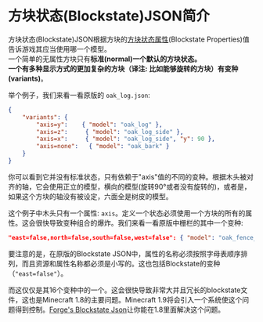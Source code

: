 方块状态(Blockstate)JSON简介
========================

方块状态(Blockstate)JSON根据方块的[方块状态属性][blockstate](Blockstate Properties)值告诉游戏其应当使用哪一个模型。  
一个简单的无属性方块只有**标准(normal)**一个默认的方块状态。  
一个有多种显示方式的更加复杂的方块（译注: 比如能够旋转的方块）有**变种(variants)**。

举个例子，我们来看一看原版的 `oak_log.json`:

```json
{
    "variants": {
        "axis=y":    { "model": "oak_log" },
        "axis=z":     { "model": "oak_log_side" },
        "axis=x":     { "model": "oak_log_side", "y": 90 },
        "axis=none":   { "model": "oak_bark" }
    }
}
```

你可以看到它并没有标准状态，只有依赖于"axis"值的不同的变种。根据木头被对齐的轴，它会使用正立的模型，横向的模型(旋转90°或者没有旋转的)，或者是，如果这个方块的轴没有被设定，六面全是树皮的模型。

这个例子中木头只有一个属性: `axis`。定义一个状态必须使用一个方块的所有的属性。这会很快导致变种组合的爆炸。我们来看一看原版中栅栏的其中一个变种:

```json
"east=false,north=false,south=false,west=false": { "model": "oak_fence_post" }
```

要注意的是，在原版的Blockstate JSON中，属性的名称必须按照字母表顺序排列，而且资源和属性名称都必须是小写的。这也包括Blockstate的变种（`"east=false"`）。

而这仅仅是其16个变种中的一个。这会很快导致非常大并且冗长的blockstate文件，这也是Minecraft 1.8的主要问题。Minecraft 1.9将会引入一个系统使这个问题得到控制。[Forge's Blockstate Json][forge]让你能在1.8里面解决这个问题。

[forge]: forgeBlockstates.md "Forge's Blockstate JSON"
[blockstate]: states.md "方块状态属性"